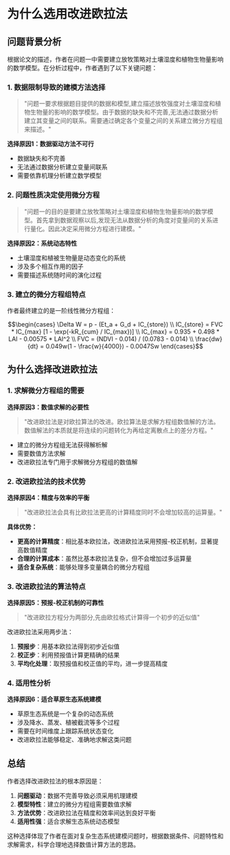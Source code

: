 # 为什么选用改进欧拉法

## 问题背景分析

根据论文的描述，作者在问题一中需要建立放牧策略对土壤湿度和植物生物量影响的数学模型。在分析过程中，作者遇到了以下关键问题：

### 1. 数据限制导致的建模方法选择

> "问题一要求根据题目提供的数据和模型,建立描述放牧强度对土壤湿度和植物生物量的影响的数学模型。由于数据的缺失和不完善,无法通过数据分析建立其变量之间的联系。需要通过确定各个变量之间的关系建立微分方程组来描述。"

**选择原因1：数据驱动方法不可行**
- 数据缺失和不完善
- 无法通过数据分析建立变量间联系
- 需要依靠机理分析建立数学模型

### 2. 问题性质决定使用微分方程

> "问题一的目的是要建立放牧策略对土壤湿度和植物生物量影响的数学模型。首先拿到数据观察以后,发现无法从数据分析的角度对变量间的关系进行量化。因此决定采用微分方程进行建模。"

**选择原因2：系统动态特性**
- 土壤湿度和植被生物量是动态变化的系统
- 涉及多个相互作用的因子
- 需要描述系统随时间的演化过程

### 3. 建立的微分方程组特点

作者最终建立的是一阶线性微分方程组：

$$\begin{cases} 
\Delta W = p - (Et_a + G_d + IC_{store}) \\ 
IC_{store} = FVC * IC_{max} [1 - \exp(-kR_{cum} / IC_{max})] \\ 
IC_{max} = 0.935 + 0.498 * LAI - 0.00575 * LAI^2 \\ 
FVC = (NDVI - 0.014) / (0.0783 - 0.014) \\ 
\frac{dw}{dt} = 0.049w(1 - \frac{w}{4000}) - 0.0047Sw 
\end{cases}$$

## 为什么选择改进欧拉法

### 1. 求解微分方程组的需要

**选择原因3：数值求解的必要性**
> "改进欧拉法是对欧拉算法的改进。欧拉算法是求解方程组数值解的方法。数值解法的本质就是将连续的问题转化为再给定离散点上的差分方程。"

- 建立的微分方程组无法获得解析解
- 需要数值方法求解
- 改进欧拉法专门用于求解微分方程组的数值解

### 2. 改进欧拉法的技术优势

**选择原因4：精度与效率的平衡**
> "改进欧拉法会具有比欧拉法更高的计算精度同时不会增加较高的运算量。"

**具体优势：**
- **更高的计算精度**：相比基本欧拉法，改进欧拉法采用预报-校正机制，显著提高数值精度
- **合理的计算成本**：虽然比基本欧拉法复杂，但不会增加过多运算量
- **适合复杂系统**：能够处理多变量耦合的微分方程组

### 3. 改进欧拉法的算法特点

**选择原因5：预报-校正机制的可靠性**
> "改进欧拉方程分为两部分,先由欧拉格式计算得一个初步的近似值"

改进欧拉法采用两步法：
1. **预报步**：用基本欧拉法得到初步近似值
2. **校正步**：利用预报值计算更精确的结果
3. **平均化处理**：取预报值和校正值的平均，进一步提高精度

### 4. 适用性分析

**选择原因6：适合草原生态系统建模**
- 草原生态系统是一个复杂的动态系统
- 涉及降水、蒸发、植被截流等多个过程
- 需要在时间维度上跟踪系统状态变化
- 改进欧拉法能够稳定、准确地求解这类问题

## 总结

作者选择改进欧拉法的根本原因是：

1. **问题驱动**：数据不完善导致必须采用机理建模
2. **模型特性**：建立的微分方程组需要数值求解
3. **方法优势**：改进欧拉法在精度和效率间达到良好平衡
4. **适用性强**：适合求解生态系统动态模型

这种选择体现了作者在面对复杂生态系统建模问题时，根据数据条件、问题特性和求解需求，科学合理地选择数值计算方法的思路。 